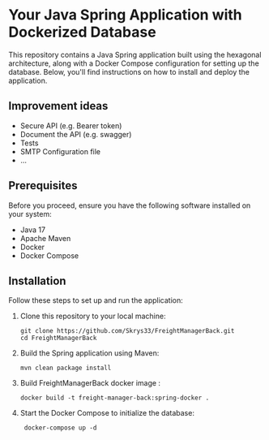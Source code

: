# Your Java Spring Application with Dockerized Database

This repository contains a Java Spring application built using the hexagonal architecture, along with a Docker Compose configuration for setting up the database. Below, you'll find instructions on how to install and deploy the application.

## Improvement ideas
- Secure API (e.g. Bearer token)
- Document the API (e.g. swagger)
- Tests
- SMTP Configuration file
- ...


## Prerequisites

Before you proceed, ensure you have the following software installed on your system:

- Java 17
- Apache Maven
- Docker
- Docker Compose

## Installation

Follow these steps to set up and run the application:

1. Clone this repository to your local machine:

   ```shell
   git clone https://github.com/Skrys33/FreightManagerBack.git
   cd FreightManagerBack
   ```

2. Build the Spring application using Maven:

   ```shell
   mvn clean package install
   ```

3. Build FreightManagerBack docker image :
   ```shell
   docker build -t freight-manager-back:spring-docker .
   ```

4. Start the Docker Compose to initialize the database:
   ```shell
    docker-compose up -d
   ```
